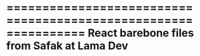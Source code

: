 ===============================================================
React barebone files from Safak at Lama Dev
===============================================================